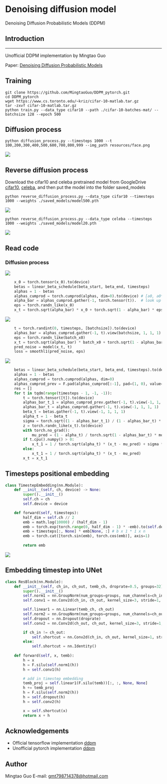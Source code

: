 # Denoising diffusion model
Denoising Diffusion Probabilistic Models (DDPM)

## Introduction
--------------

Unofficial DDPM implementation by Mingtao Guo

Paper: [Denoising Diffusion Probabilistic Models](https://arxiv.org/pdf/2006.11239.pdf)

## Training
```
git clone https://github.com/MingtaoGuo/DDPM_pytorch.git
cd DDPM_pytorch
wget https://www.cs.toronto.edu/~kriz/cifar-10-matlab.tar.gz
tar -zxvf cifar-10-matlab.tar.gz
python train.py --data_type cifar10 --path ./cifar-10-batches-mat/ --batchsize 128 --epoch 500
```
## Diffusion process
```
python diffusion_process.py --timesteps 1000 --t 100,200,300,400,500,600,700,800,999 --img_path resources/face.png
```
![](https://github.com/MingtaoGuo/DDPM_pytorch/raw/main/resources/diffusion1000.png)
## Reverse diffusion process
Download the cifar10 and celeba pretrained model from GoogleDrive [cifar10](https://drive.google.com/file/d/1-fFUkAsGi1uHQxWXmkHtt7LwnDzm7odN/view?usp=sharing), [celeba](https://drive.google.com/file/d/17BIK3x-hSfPycFkxW-QxwvUKN0G-b4fv/view?usp=sharing), and then put the model into the folder saved_models
```
python reverse_diffusion_process.py --data_type cifar10 --timesteps 1000 --weights ./saved_models/model500.pth
```
![](https://github.com/MingtaoGuo/DDPM_pytorch/raw/main/resources/rev_diff.png)

```
python reverse_diffusion_process.py --data_type celeba --timesteps 1000 --weights ./saved_models/model20.pth
```
![](https://github.com/MingtaoGuo/DDPM_pytorch/raw/main/resources/celeba_rev_diff.png)

## Read code
### Diffusion process
![](https://github.com/MingtaoGuo/DDPM_pytorch/raw/main/resources/intro_diff.png)
```python
    x_0 = torch.tensor(x_0).to(device)
    betas = linear_beta_schedule(beta_start, beta_end, timesteps)
    alphas = 1 - betas 
    alphas_cumprod = torch.cumprod(alphas, dim=0).to(device) # [a0, a0*a1, a0*a1*a2,...,a0*a1*a2*...*at]
    alpha_bar = alphas_cumprod.gather(-1, torch.tensor(t)).  # look up the element in alphas_cumprod
    eps = torch.randn_like(x_0)
    x_t = torch.sqrt(alpha_bar) * x_0 + torch.sqrt(1 - alpha_bar) * eps
```
![](https://github.com/MingtaoGuo/DDPM_pytorch/raw/main/resources/intro_tra.png)
```python
    t = torch.randint(0, timesteps, [batchsize]).to(device)
    alphas_bar = alphas_cumprod.gather(-1, t).view(batchsize, 1, 1, 1)
    eps = torch.randn_like(batch_x0)        
    x_t = torch.sqrt(alphas_bar) * batch_x0 + torch.sqrt(1 - alphas_bar) * eps
    pred_noise = model(x_t, t)
    loss = smoothl1(pred_noise, eps)
```
![](https://github.com/MingtaoGuo/DDPM_pytorch/raw/main/resources/intro_rev.png)
```python
    betas = linear_beta_schedule(beta_start, beta_end, timesteps).to(device)
    alphas = 1 - betas                                                     # DDPM paper section 2, equation (4)
    alphas_cumprod = torch.cumprod(alphas, dim=0)
    alphas_cumprod_prev = F.pad(alphas_cumprod[:-1], pad=(1, 0), value=1.) # More convenient calculate alpha_t_1 
    res = []
    for t in tqdm(range(timesteps - 1, -1, -1)):
        t = torch.tensor([t]).to(device)
        alphas_bar_t_1 = alphas_cumprod_prev.gather(-1, t).view(-1, 1, 1, 1)
        alphas_bar_t = alphas_cumprod.gather(-1, t).view(-1, 1, 1, 1)
        beta_t = betas.gather(-1, t).view(-1, 1, 1, 1)
        alpha_t = 1 - beta_t           
        sigma = torch.sqrt((1 - alphas_bar_t_1) / (1 - alphas_bar_t) * beta_t) # DDPM paper section 3.2
        z = torch.randn_like(x_t).to(device)
        with torch.no_grad():
            mu_pred = (1 - alpha_t) / torch.sqrt(1 - alphas_bar_t) * model(x_t, t)
        if t.cpu().numpy() > 0:
            x_t_1 = 1 / torch.sqrt(alpha_t) * (x_t - mu_pred) + sigma * z      # DDPM paper Algorithm 2 line 4
        else:
            x_t_1 = 1 / torch.sqrt(alpha_t) * (x_t - mu_pred)
        x_t = x_t_1
```
## Timesteps positional embedding
```python
class TimestepEmbedding(nn.Module):
    def __init__(self, ch, device) -> None:
        super().__init__()
        self.ch = ch
        self.device = device

    def forward(self, timesteps):
        half_dim = self.ch // 2
        emb = math.log(10000) / (half_dim - 1)
        emb = torch.exp(torch.range(0, half_dim - 1) * -emb).to(self.device)
        emb = timesteps[:, None] * emb[None, :] # b x 1 * 1 x n
        emb = torch.cat([torch.sin(emb), torch.cos(emb)], axis=1)
        
        return emb
```
![](https://github.com/MingtaoGuo/DDPM_pytorch/raw/main/resources/t_pos_emb.png)
## Embedding timestep into UNet
```python
class ResBlock(nn.Module):
    def __init__(self, ch_in, ch_out, temb_ch, droprate=0.5, groups=32) -> None:
        super().__init__()
        self.norm1 = nn.GroupNorm(num_groups=groups, num_channels=ch_in)
        self.conv1 = nn.Conv2d(ch_in, ch_out, kernel_size=3, stride=1, padding=1, bias=True)

        self.linear1 = nn.Linear(temb_ch, ch_out)
        self.norm2 = nn.GroupNorm(num_groups=groups, num_channels=ch_out)
        self.dropout = nn.Dropout(droprate)
        self.conv2 = nn.Conv2d(ch_out, ch_out, kernel_size=3, stride=1, padding=1, bias=True)

        if ch_in != ch_out:
            self.shortcut = nn.Conv2d(ch_in, ch_out, kernel_size=1, stride=1, padding=0, bias=True)
        else:
            self.shortcut = nn.Identity()
        
    def forward(self, x, temb):
        h = x 
        h = F.silu(self.norm1(h))
        h = self.conv1(h)

        # add in timestep embedding
        temb_proj = self.linear1(F.silu(temb))[:, :, None, None]
        h += temb_proj
        h = F.silu(self.norm2(h))
        h = self.dropout(h)
        h = self.conv2(h) 

        x = self.shortcut(x)
        return x + h 
```
## Acknowledgements
* Official tensorflow implementation [ddpm](https://github.com/hojonathanho/diffusion)
* Unofficial pytorch implementation [ddpm](https://github.com/lucidrains/denoising-diffusion-pytorch)
## Author 
Mingtao Guo
E-mail: gmt798714378@hotmail.com

